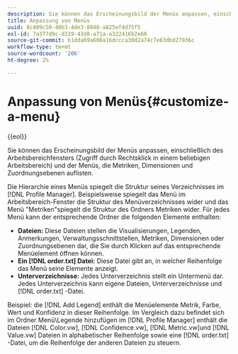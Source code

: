 ```yaml
---
description: Sie können das Erscheinungsbild der Menüs anpassen, einschließlich des Arbeitsbereichfensters (Zugriff durch Rechtsklick in einem beliebigen Arbeitsbereich) und der Menüs, die Metriken, Dimensionen und Zuordnungsebenen auflisten.
title: Anpassung von Menüs
uuid: 8c409c50-40b3-4de3-8048-a825ef4d75f5
exl-id: 7a377d9c-d339-43d8-a71a-a322416b2e60
source-git-commit: b1dda69a606a16dccca30d2a74c7e63dbd27936c
workflow-type: tm+mt
source-wordcount: '206'
ht-degree: 2%

---
```


# Anpassung von Menüs{#customize-a-menu}

{{eol}}

Sie können das Erscheinungsbild der Menüs anpassen, einschließlich des Arbeitsbereichfensters (Zugriff durch Rechtsklick in einem beliebigen Arbeitsbereich) und der Menüs, die Metriken, Dimensionen und Zuordnungsebenen auflisten.

Die Hierarchie eines Menüs spiegelt die Struktur seines Verzeichnisses im [!DNL Profile Manager]. Beispielsweise spiegelt das Menü im Arbeitsbereich-Fenster die Struktur des Menüverzeichnisses wider und das Menü &quot;Metriken&quot;spiegelt die Struktur des Ordners Metriken wider. Für jedes Menü kann der entsprechende Ordner die folgenden Elemente enthalten:

* **Dateien:** Diese Dateien stellen die Visualisierungen, Legenden, Anmerkungen, Verwaltungsschnittstellen, Metriken, Dimensionen oder Zuordnungsebenen dar, die Sie durch Klicken auf das entsprechende Menüelement öffnen können.
* **Ein [!DNL order.txt] Datei:** Diese Datei gibt an, in welcher Reihenfolge das Menü seine Elemente anzeigt.
* **Unterverzeichnisse:** Jedes Unterverzeichnis stellt ein Untermenü dar. Jedes Unterverzeichnis kann eigene Dateien, Unterverzeichnisse und [!DNL order.txt] -Datei.

Beispiel: die [!DNL Add Legend] enthält die Menüelemente Metrik, Farbe, Wert und Konfidenz in dieser Reihenfolge. Im Vergleich dazu befindet sich im Ordner Menü\Legende hinzufügen im [!DNL Profile Manager] enthält die Dateien [!DNL Color.vw], [!DNL Confidence.vw], [!DNL Metric.vw]und [!DNL Value.vw] Dateien in alphabetischer Reihenfolge sowie eine [!DNL order.txt] -Datei, um die Reihenfolge der anderen Dateien zu steuern.
